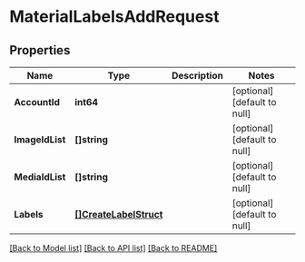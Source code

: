 # MaterialLabelsAddRequest

## Properties
Name | Type | Description | Notes
------------ | ------------- | ------------- | -------------
**AccountId** | **int64** |  | [optional] [default to null]
**ImageIdList** | **[]string** |  | [optional] [default to null]
**MediaIdList** | **[]string** |  | [optional] [default to null]
**Labels** | [**[]CreateLabelStruct**](create_label_struct.md) |  | [optional] [default to null]

[[Back to Model list]](../README.md#documentation-for-models) [[Back to API list]](../README.md#documentation-for-api-endpoints) [[Back to README]](../README.md)


